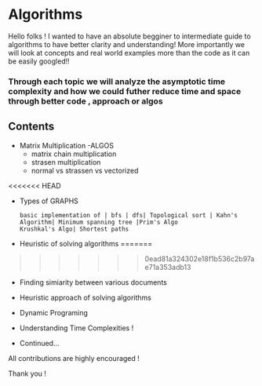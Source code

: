 # Algorithms
Hello folks ! I wanted to have an absolute begginer to intermediate guide to algorithms to have better clarity and understanding!
More importantly we will look at concepts and real world examples more than the code as it can be easily googled!! 

### Through each topic we will analyze the asymptotic time complexity and how we could futher reduce time and space through better code , approach or algos

## Contents 

* Matrix Multiplication -ALGOS
   * matrix chain multiplication 
   * strasen multiplication 
   * normal vs strassen vs vectorized
   
<<<<<<< HEAD
* Types of GRAPHS

      basic implementation of | bfs | dfs| Topological sort | Kahn's Algorithm| Minimum spanning tree |Prim's Algo
      Krushkal's Algo| Shortest paths 

     

* Heuristic of solving algorithms
=======

>>>>>>> 0ead81a324302e18f1b536c2b97ae71a353adb13
* Finding simiarity between various documents 
   
* Heuristic approach of solving algorithms

* Dynamic Programing

* Understanding Time Complexities !


* Continued...
 



All contributions are highly encouraged !

Thank you ! 
